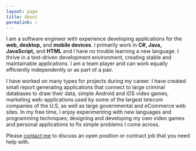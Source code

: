 ```yaml
---
layout: page
title: About
permalink: /
---
```


I am a software engineer with experience developing applications for the **web, desktop,** and **mobile devices**. I primarily work in **C#, Java, JavaScript,** and **HTML** and I have no trouble learning a new language. I thrive in a test-driven development environment, creating stable and maintainable applications. I am a team player and can work equally efficiently independently or as part of a pair.

I have worked on many types for projects during my career. I have created small report generating applications that connect to large criminal databases to draw their data, simple Android and iOS video games, marketing web-applications used by some of the largest telecom companies of the U.S, as well as large governmental and eCommerce web sites. In my free time, I enjoy experimenting with new languages and programming techniques; designing and developing my own video games and personal applications to fix simple problems I come across.

Please [contact me](mailto:tjbrown90@gmail.com) to discuss an open position or contract job that you need help with.
